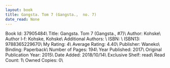 ```yaml
---
layout: book
title: Gangsta. Tom 7 (Gangsta.,  no. 7)
date_read: None
---
```


Book Id: 37905484\ 
Title: Gangsta. Tom 7 (Gangsta., #7)\ 
Author: Kohske\ 
Author l-f: Kohske, Kohske\ 
Additional Authors: \ 
ISBN: \ 
ISBN13: 9788365229670\ 
My Rating: 4\ 
Average Rating: 4.40\ 
Publisher: Waneko\ 
Binding: Paperback\ 
Number of Pages: 194\ 
Year Published: 2017\ 
Original Publication Year: 2015\ 
Date Added: 2018/10/14\ 
Exclusive Shelf: read\ 
Read Count: 1\ 
Owned Copies: 0\ 

